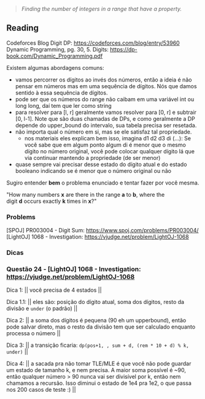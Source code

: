 > _Finding the number of integers in a range that have a property._

## Reading
Codeforces Blog Digit DP: https://codeforces.com/blog/entry/53960
Dynamic Programming, pg. 30, 5. Digits: https://dp-book.com/Dynamic_Programming.pdf

Existem algumas abordagens comuns:
- vamos percorrer os dígitos ao invés dos números, então a ideia é não pensar em números mas em uma sequência de dígitos. Nós que damos sentido à essa sequência de dígitos.
- pode ser que os números do range não caibam em uma variável int ou long long, daí tem que ler como string
- para resolver para [l, r] geralmente vamos resolver para [0, r] e subtrair [0, l-1]. Note que são duas chamadas de DPs, e como geralmente a DP depende do upper_bound do intervalo, sua tabela precisa ser resetada.
- não importa qual o número em si, mas se ele satisfaz tal propriedade.
	- nos materiais eles explicam bem isso, imagina d1 d2 d3 di (...): Se você sabe que em algum ponto algum di é menor que o mesmo dígito no número original, você pode colocar qualquer dígito lá que via continuar mantendo a propriedade (de ser menor)
- quase sempre vai precisar desse estado do dígito atual e do estado booleano indicando se é menor que o número original ou não

Sugiro entender **bem** o problema enunciado e tentar fazer por você mesma.

"How many numbers **x** are there in the range **a** to **b**, where the digit **d** occurs exactly **k** times in **x**?"

### Problems
[SPOJ] PR003004 - Digit Sum: https://www.spoj.com/problems/PR003004/
[LightOJ] 1068 - Investigation: https://vjudge.net/problem/LightOJ-1068

### Dicas
### Questão 24 - [LightOJ] 1068 - Investigation: https://vjudge.net/problem/LightOJ-1068

Dica 1: || você precisa de 4 estados ||

Dica 1.1: || eles são: posição do dígito atual, soma dos dígitos, resto da divisão e `under` (o padrão) ||

Dica 2: || a soma dos dígitos é pequena (90 eh um upperbound), então pode salvar direto, mas o resto da divisão tem que ser calculado enquanto processa o número ||

Dica 3: || a transição ficaria: `dp(pos+1, , sum + d, (rem * 10 + d) % k, under)` ||

Dica 4: || a sacada pra não tomar TLE/MLE é que você não pode guardar um estado de tamanho k, e nem precisa. A maior soma possível é ~90, então qualquer número > 90 nunca vai ser divisível por k, então nem chamamos a recursão. Isso diminui o estado de 1e4 pra 1e2, o que passa nos 200 casos de teste :) ||